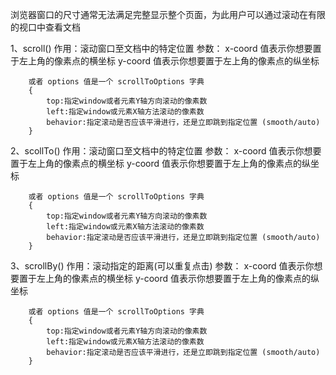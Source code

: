 浏览器窗口的尺寸通常无法满足完整显示整个页面，为此用户可以通过滚动在有限的视口中查看文档

1、scroll()
    作用：滚动窗口至文档中的特定位置
    参数：
        x-coord 值表示你想要置于左上角的像素点的横坐标
        y-coord 值表示你想要置于左上角的像素点的纵坐标

        或者 options 值是一个 scrollToOptions 字典
        {
            top:指定window或者元素Y轴方向滚动的像素数
            left:指定window或元素X轴方法滚动的像素数
            behavior:指定滚动是否应该平滑进行，还是立即跳到指定位置 (smooth/auto)
        }

2、scollTo()
    作用：滚动窗口至文档中的特定位置
    参数：
        x-coord 值表示你想要置于左上角的像素点的横坐标
        y-coord 值表示你想要置于左上角的像素点的纵坐标

        或者 options 值是一个 scrollToOptions 字典
        {
            top:指定window或者元素Y轴方向滚动的像素数
            left:指定window或元素X轴方法滚动的像素数
            behavior:指定滚动是否应该平滑进行，还是立即跳到指定位置 (smooth/auto)
        }

3、scrollBy()
    作用：滚动指定的距离(可以重复点击)
    参数：
        x-coord 值表示你想要置于左上角的像素点的横坐标
        y-coord 值表示你想要置于左上角的像素点的纵坐标

        或者 options 值是一个 scrollToOptions 字典
        {
            top:指定window或者元素Y轴方向滚动的像素数
            left:指定window或元素X轴方法滚动的像素数
            behavior:指定滚动是否应该平滑进行，还是立即跳到指定位置 (smooth/auto)
        }